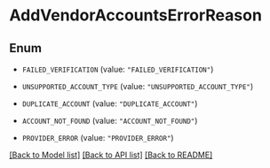 # AddVendorAccountsErrorReason

## Enum


* `FAILED_VERIFICATION` (value: `"FAILED_VERIFICATION"`)

* `UNSUPPORTED_ACCOUNT_TYPE` (value: `"UNSUPPORTED_ACCOUNT_TYPE"`)

* `DUPLICATE_ACCOUNT` (value: `"DUPLICATE_ACCOUNT"`)

* `ACCOUNT_NOT_FOUND` (value: `"ACCOUNT_NOT_FOUND"`)

* `PROVIDER_ERROR` (value: `"PROVIDER_ERROR"`)


[[Back to Model list]](../../README.md#documentation-for-models) [[Back to API list]](../../README.md#documentation-for-api-endpoints) [[Back to README]](../../README.md)


